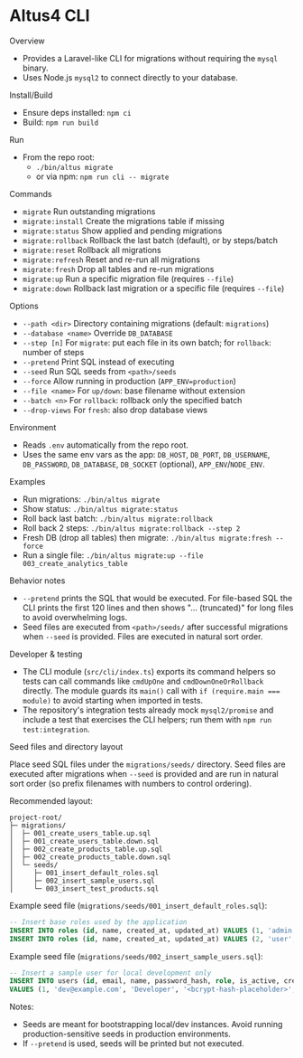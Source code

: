 Altus4 CLI
===========

Overview
- Provides a Laravel-like CLI for migrations without requiring the `mysql` binary.
- Uses Node.js `mysql2` to connect directly to your database.

Install/Build
- Ensure deps installed: `npm ci`
- Build: `npm run build`

Run
- From the repo root:
  - `./bin/altus migrate`
  - or via npm: `npm run cli -- migrate`

Commands
- `migrate`            Run outstanding migrations
- `migrate:install`    Create the migrations table if missing
- `migrate:status`     Show applied and pending migrations
- `migrate:rollback`   Rollback the last batch (default), or by steps/batch
- `migrate:reset`      Rollback all migrations
- `migrate:refresh`    Reset and re-run all migrations
- `migrate:fresh`      Drop all tables and re-run migrations
- `migrate:up`         Run a specific migration file (requires `--file`)
- `migrate:down`       Rollback last migration or a specific file (requires `--file`)

Options
- `--path <dir>`       Directory containing migrations (default: `migrations`)
- `--database <name>`  Override `DB_DATABASE`
- `--step [n]`         For `migrate`: put each file in its own batch; for `rollback`: number of steps
- `--pretend`          Print SQL instead of executing
- `--seed`             Run SQL seeds from `<path>/seeds`
- `--force`            Allow running in production (`APP_ENV=production`)
- `--file <name>`      For `up/down`: base filename without extension
- `--batch <n>`        For `rollback`: rollback only the specified batch
- `--drop-views`       For `fresh`: also drop database views

Environment
- Reads `.env` automatically from the repo root.
- Uses the same env vars as the app: `DB_HOST`, `DB_PORT`, `DB_USERNAME`, `DB_PASSWORD`, `DB_DATABASE`, `DB_SOCKET` (optional), `APP_ENV`/`NODE_ENV`.

Examples
- Run migrations: `./bin/altus migrate`
- Show status: `./bin/altus migrate:status`
- Roll back last batch: `./bin/altus migrate:rollback`
- Roll back 2 steps: `./bin/altus migrate:rollback --step 2`
- Fresh DB (drop all tables) then migrate: `./bin/altus migrate:fresh --force`
- Run a single file: `./bin/altus migrate:up --file 003_create_analytics_table`

Behavior notes

- `--pretend` prints the SQL that would be executed. For file-based SQL the CLI prints the first 120 lines and then shows "... (truncated)" for long files to avoid overwhelming logs.
- Seed files are executed from `<path>/seeds/` after successful migrations when `--seed` is provided. Files are executed in natural sort order.

Developer & testing

- The CLI module (`src/cli/index.ts`) exports its command helpers so tests can call commands like `cmdUpOne` and `cmdDownOneOrRollback` directly. The module guards its `main()` call with `if (require.main === module)` to avoid starting when imported in tests.
- The repository's integration tests already mock `mysql2/promise` and include a test that exercises the CLI helpers; run them with `npm run test:integration`.


Seed files and directory layout

Place seed SQL files under the `migrations/seeds/` directory. Seed files are executed after migrations when `--seed` is provided and are run in natural sort order (so prefix filenames with numbers to control ordering).

Recommended layout:

```text
project-root/
├─ migrations/
│  ├─ 001_create_users_table.up.sql
│  ├─ 001_create_users_table.down.sql
│  ├─ 002_create_products_table.up.sql
│  ├─ 002_create_products_table.down.sql
│  └─ seeds/
│     ├─ 001_insert_default_roles.sql
│     ├─ 002_insert_sample_users.sql
│     └─ 003_insert_test_products.sql
```

Example seed file (`migrations/seeds/001_insert_default_roles.sql`):

```sql
-- Insert base roles used by the application
INSERT INTO roles (id, name, created_at, updated_at) VALUES (1, 'admin', NOW(), NOW());
INSERT INTO roles (id, name, created_at, updated_at) VALUES (2, 'user', NOW(), NOW());
```

Example seed file (`migrations/seeds/002_insert_sample_users.sql`):

```sql
-- Insert a sample user for local development only
INSERT INTO users (id, email, name, password_hash, role, is_active, created_at, updated_at)
VALUES (1, 'dev@example.com', 'Developer', '<bcrypt-hash-placeholder>', 'admin', 1, NOW(), NOW());
```

Notes:

- Seeds are meant for bootstrapping local/dev instances. Avoid running production-sensitive seeds in production environments.
- If `--pretend` is used, seeds will be printed but not executed.

